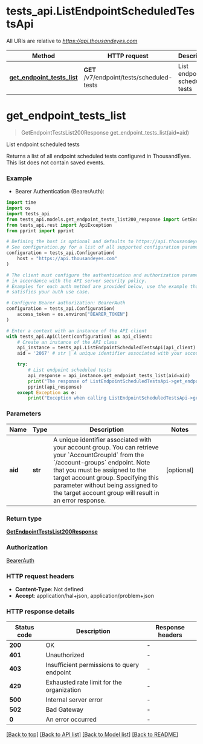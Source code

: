 # tests_api.ListEndpointScheduledTestsApi

All URIs are relative to *https://api.thousandeyes.com*

Method | HTTP request | Description
------------- | ------------- | -------------
[**get_endpoint_tests_list**](ListEndpointScheduledTestsApi.md#get_endpoint_tests_list) | **GET** /v7/endpoint/tests/scheduled-tests | List endpoint scheduled tests


# **get_endpoint_tests_list**
> GetEndpointTestsList200Response get_endpoint_tests_list(aid=aid)

List endpoint scheduled tests

Returns a list of all endpoint scheduled tests configured in ThousandEyes. This list does not contain saved events.

### Example

* Bearer Authentication (BearerAuth):
```python
import time
import os
import tests_api
from tests_api.models.get_endpoint_tests_list200_response import GetEndpointTestsList200Response
from tests_api.rest import ApiException
from pprint import pprint

# Defining the host is optional and defaults to https://api.thousandeyes.com
# See configuration.py for a list of all supported configuration parameters.
configuration = tests_api.Configuration(
    host = "https://api.thousandeyes.com"
)

# The client must configure the authentication and authorization parameters
# in accordance with the API server security policy.
# Examples for each auth method are provided below, use the example that
# satisfies your auth use case.

# Configure Bearer authorization: BearerAuth
configuration = tests_api.Configuration(
    access_token = os.environ["BEARER_TOKEN"]
)

# Enter a context with an instance of the API client
with tests_api.ApiClient(configuration) as api_client:
    # Create an instance of the API class
    api_instance = tests_api.ListEndpointScheduledTestsApi(api_client)
    aid = '2067' # str | A unique identifier associated with your account group. You can retrieve your `AccountGroupId` from the `/account-groups` endpoint. Note that you must be assigned to the target account group. Specifying this parameter without being assigned to the target account group will result in an error response. (optional)

    try:
        # List endpoint scheduled tests
        api_response = api_instance.get_endpoint_tests_list(aid=aid)
        print("The response of ListEndpointScheduledTestsApi->get_endpoint_tests_list:\n")
        pprint(api_response)
    except Exception as e:
        print("Exception when calling ListEndpointScheduledTestsApi->get_endpoint_tests_list: %s\n" % e)
```



### Parameters

Name | Type | Description  | Notes
------------- | ------------- | ------------- | -------------
 **aid** | **str**| A unique identifier associated with your account group. You can retrieve your &#x60;AccountGroupId&#x60; from the &#x60;/account-groups&#x60; endpoint. Note that you must be assigned to the target account group. Specifying this parameter without being assigned to the target account group will result in an error response. | [optional] 

### Return type

[**GetEndpointTestsList200Response**](GetEndpointTestsList200Response.md)

### Authorization

[BearerAuth](../README.md#BearerAuth)

### HTTP request headers

 - **Content-Type**: Not defined
 - **Accept**: application/hal+json, application/problem+json

### HTTP response details
| Status code | Description | Response headers |
|-------------|-------------|------------------|
**200** | OK |  -  |
**401** | Unauthorized |  -  |
**403** | Insufficient permissions to query endpoint |  -  |
**429** | Exhausted rate limit for the organization |  -  |
**500** | Internal server error |  -  |
**502** | Bad Gateway |  -  |
**0** | An error occurred |  -  |

[[Back to top]](#) [[Back to API list]](../README.md#documentation-for-api-endpoints) [[Back to Model list]](../README.md#documentation-for-models) [[Back to README]](../README.md)

